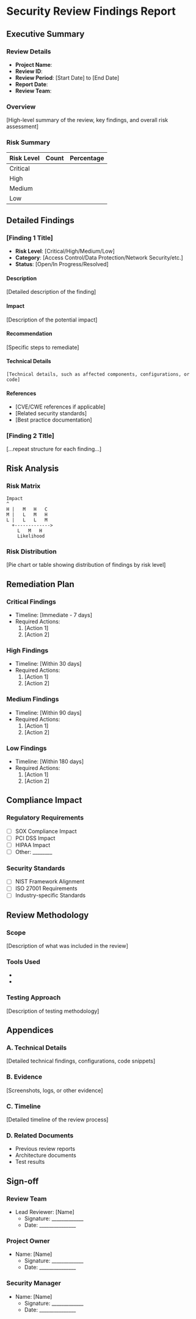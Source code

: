 # Security Review Findings Report

## Executive Summary

### Review Details
- **Project Name**: 
- **Review ID**: 
- **Review Period**: [Start Date] to [End Date]
- **Report Date**: 
- **Review Team**:

### Overview
[High-level summary of the review, key findings, and overall risk assessment]

### Risk Summary
| Risk Level | Count | Percentage |
|------------|-------|------------|
| Critical   |       |            |
| High       |       |            |
| Medium     |       |            |
| Low        |       |            |

## Detailed Findings

### [Finding 1 Title]
- **Risk Level**: [Critical/High/Medium/Low]
- **Category**: [Access Control/Data Protection/Network Security/etc.]
- **Status**: [Open/In Progress/Resolved]

#### Description
[Detailed description of the finding]

#### Impact
[Description of the potential impact]

#### Recommendation
[Specific steps to remediate]

#### Technical Details
```
[Technical details, such as affected components, configurations, or code]
```

#### References
- [CVE/CWE references if applicable]
- [Related security standards]
- [Best practice documentation]

### [Finding 2 Title]
[...repeat structure for each finding...]

## Risk Analysis

### Risk Matrix
```
Impact
^
H |   M   H   C
M |   L   M   H
L |   L   L   M
  +------------->
    L   M   H   
    Likelihood
```

### Risk Distribution
[Pie chart or table showing distribution of findings by risk level]

## Remediation Plan

### Critical Findings
- Timeline: [Immediate - 7 days]
- Required Actions:
  1. [Action 1]
  2. [Action 2]

### High Findings
- Timeline: [Within 30 days]
- Required Actions:
  1. [Action 1]
  2. [Action 2]

### Medium Findings
- Timeline: [Within 90 days]
- Required Actions:
  1. [Action 1]
  2. [Action 2]

### Low Findings
- Timeline: [Within 180 days]
- Required Actions:
  1. [Action 1]
  2. [Action 2]

## Compliance Impact

### Regulatory Requirements
- [ ] SOX Compliance Impact
- [ ] PCI DSS Impact
- [ ] HIPAA Impact
- [ ] Other: ________

### Security Standards
- [ ] NIST Framework Alignment
- [ ] ISO 27001 Requirements
- [ ] Industry-specific Standards

## Review Methodology

### Scope
[Description of what was included in the review]

### Tools Used
- [Tool 1]: [Purpose]
- [Tool 2]: [Purpose]

### Testing Approach
[Description of testing methodology]

## Appendices

### A. Technical Details
[Detailed technical findings, configurations, code snippets]

### B. Evidence
[Screenshots, logs, or other evidence]

### C. Timeline
[Detailed timeline of the review process]

### D. Related Documents
- Previous review reports
- Architecture documents
- Test results

## Sign-off

### Review Team
- Lead Reviewer: [Name]
  - Signature: _____________
  - Date: _______________

### Project Owner
- Name: [Name]
  - Signature: _____________
  - Date: _______________

### Security Manager
- Name: [Name]
  - Signature: _____________
  - Date: _______________